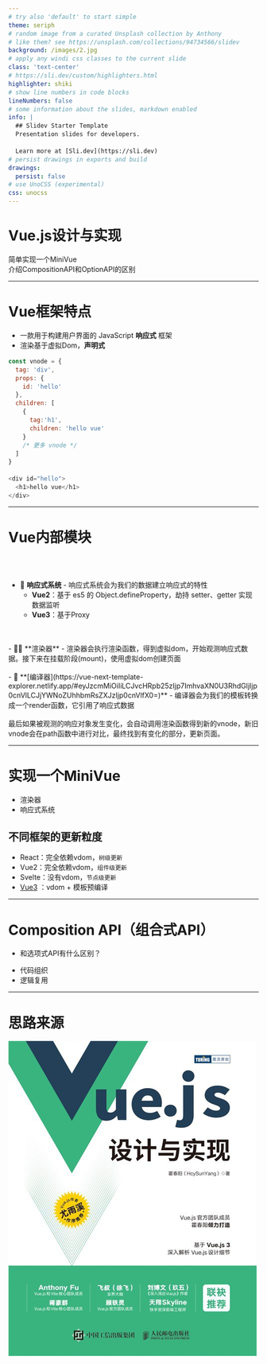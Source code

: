 ```yaml
---
# try also 'default' to start simple
theme: seriph
# random image from a curated Unsplash collection by Anthony
# like them? see https://unsplash.com/collections/94734566/slidev
background: /images/2.jpg
# apply any windi css classes to the current slide
class: 'text-center'
# https://sli.dev/custom/highlighters.html
highlighter: shiki
# show line numbers in code blocks
lineNumbers: false
# some information about the slides, markdown enabled
info: |
  ## Slidev Starter Template
  Presentation slides for developers.

  Learn more at [Sli.dev](https://sli.dev)
# persist drawings in exports and build
drawings:
  persist: false
# use UnoCSS (experimental)
css: unocss
---
```


# Vue.js设计与实现

<div class="text-s text-gray-400">简单实现一个MiniVue</div> 
<div class="text-s text-gray-400">介绍CompositionAPI和OptionAPI的区别</div>

<!-- <div class="pt-12">
  <span @click="$slidev.nav.next" class="px-2 py-1 rounded cursor-pointer" hover="bg-white bg-opacity-10">
    Press Space for next page <carbon:arrow-right class="inline"/>
  </span>
</div> -->

<!-- <div class="abs-br m-6 flex gap-2">
  <button @click="$slidev.nav.openInEditor()" title="Open in Editor" class="text-xl icon-btn opacity-50 !border-none !hover:text-white">
    <carbon:edit />
  </button>
  <a href="https://github.com/slidevjs/slidev" target="_blank" alt="GitHub"
    class="text-xl icon-btn opacity-50 !border-none !hover:text-white">
    <carbon-logo-github />
  </a>
</div> -->

<!--
The last comment block of each slide will be treated as slide notes. It will be visible and editable in Presenter Mode along with the slide. [Read more in the docs](https://sli.dev/guide/syntax.html#notes)
-->

<style>
  h1{
        background-color: transparent;

  }
</style>

---

<h1 class="linear">Vue框架特点</h1>

- 一款用于构建用户界面的 JavaScript **响应式** 框架
- 渲染基于虚拟Dom，**声明式**


<div v-click class="opacity-75">

```js
const vnode = {
  tag: 'div',
  props: {
    id: 'hello'
  },
  children: [
    {
      tag:'h1',
      children: 'hello vue'
    }
    /* 更多 vnode */
  ]
}

<div id="hello">
  <h1>hello vue</h1>
</div>
```

</div>


---

<h1 class="linear">Vue内部模块</h1>

<!-- Slidev is a slides maker and presenter designed for developers, consist of the following features -->
<br>
<br>

- 📝 **响应式系统** - 响应式系统会为我们的数据建立响应式的特性
  - **Vue2**：基于 es5 的 Object.defineProperty，劫持 setter、getter 实现数据监听
  - **Vue3**：基于Proxy
<br>
<br>
- 🧑‍💻 **渲染器** - 渲染器会执行渲染函数，得到虚拟dom，开始观测响应式数据。接下来在挂载阶段(mount)，使用虚拟dom创建页面
<br>
<br>
- 🎨 **[编译器](https://vue-next-template-explorer.netlify.app/#eyJzcmMiOiIiLCJvcHRpb25zIjp7ImhvaXN0U3RhdGljIjp0cnVlLCJjYWNoZUhhbmRsZXJzIjp0cnVlfX0=)** - 编译器会为我们的模板转换成一个render函数，它引用了响应式数据
<br>
<br>

<v-click>

<div class="opacity-75">
最后如果被观测的响应对象发生变化，会自动调用渲染函数得到新的vnode，新旧vnode会在path函数中进行对比，最终找到有变化的部分，更新页面。 
</div>

</v-click>

<!--
You can have `style` tag in markdown to override the style for the current page.
Learn more: https://sli.dev/guide/syntax#embedded-styles
-->

---

 
<h1 class="linear">实现一个MiniVue</h1>

- 渲染器
- 响应式系统

<v-click>

<div class="pt-20 opacity-75">
 
## 不同框架的更新粒度

<div class="pt10"></div>

- React：完全依赖vdom，`树级更新`
- Vue2：完全依赖vdom，`组件级更新`
- Svelte：没有vdom，`节点级更新`
- [Vue3](https://vue-next-template-explorer.netlify.app/#eyJzcmMiOiIiLCJvcHRpb25zIjp7ImhvaXN0U3RhdGljIjp0cnVlLCJjYWNoZUhhbmRsZXJzIjp0cnVlfX0=)
：vdom + 模板预编译

 

</div>

</v-click>

---

<h1 class="linear">Composition API（组合式API）</h1>

- 和选项式API有什么区别？

<v-click>

<div class="pt-20">

- 代码组织
- 逻辑复用

</div>

</v-click>


<style>
.footnotes-sep {
  @apply mt-20 opacity-10;
}
.footnotes {
  @apply text-sm opacity-75;
}
.footnote-backref {
  display: none;
}
</style>

---

<h1 class="linear">思路来源</h1>

<img src="/images/vue.jpg" class="m-15 h-60 shadow"  />
